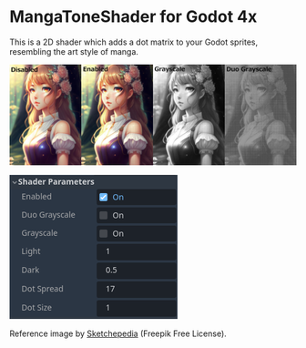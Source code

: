 # MangaToneShader for Godot 4x

This is a 2D shader which adds a dot matrix to your Godot sprites, resembling the art style of manga.

![Comparison](Comparison.jpg)

![Shader Parameters](ShaderParameters.png)

Reference image by [Sketchepedia](https://www.freepik.com/free-ai-image/girl-with-flower-her-head_40545672.htm#query=anime%20girl&position=5&from_view=search&track=ais) (Freepik Free License).